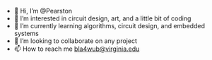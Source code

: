 - 👋 Hi, I’m @Pearston
- 👀 I’m interested in circuit design, art, and a little bit of coding 
- 🌱 I’m currently learning algorithms, circuit design, and embedded systems
- 💞️ I’m looking to collaborate on any project
- 📫 How to reach me bla4wub@virginia.edu

<!---
Pearston/Pearston is a ✨ special ✨ repository because its `README.md` (this file) appears on your GitHub profile.
You can click the Preview link to take a look at your changes.
--->
